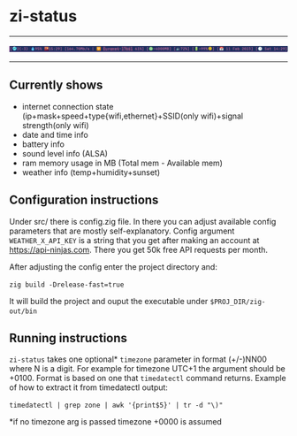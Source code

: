 # zi-status
---

<p>
    <img src="assets/showoff.png"/>
</p>

---
## Currently shows
 - internet connection state (ip+mask+speed+type{wifi,ethernet}+SSID(only wifi)+signal strength(only wifi)
 - date and time info
 - battery info
 - sound level info (ALSA)
 - ram memory usage in MB (Total mem - Available mem)
 - weather info (temp+humidity+sunset)


## Configuration instructions
Under src/ there is config.zig file. In there you can adjust available config parameters that are mostly self-explanatory. Config argument `WEATHER_X_API_KEY` is a string that you get after making an account at https://api-ninjas.com. There you get 50k free API requests per month. 

After adjusting the config enter the project directory and:

`zig build -Drelease-fast=true`

It will build the project and ouput the executable under `$PROJ_DIR/zig-out/bin`

## Running instructions
`zi-status` takes one optional* `timezone` parameter in format (+/-)NN00 where N is a digit. For example for timezone UTC+1 the argument should be +0100. Format is based on one that `timedatectl` command returns. Example of how to extract it from timedatectl output:

`timedatectl | grep zone | awk '{print$5}' | tr -d "\)"`

*if no timezone arg is passed timezone +0000 is assumed
